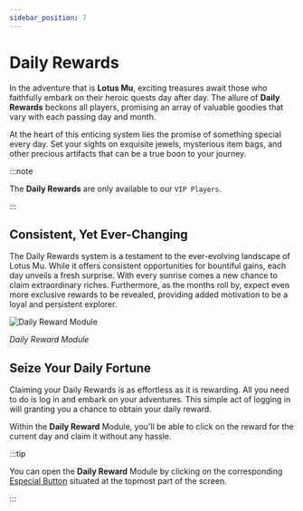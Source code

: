 ```yaml
---
sidebar_position: 7
---
```


# Daily Rewards

In the adventure that is **Lotus Mu**, exciting treasures await those who faithfully embark on their heroic quests day after day. The allure of **Daily Rewards** beckons all players, promising an array of valuable goodies that vary with each passing day and month.

At the heart of this enticing system lies the promise of something special every day. Set your sights on exquisite jewels, mysterious item bags, and other precious artifacts that can be a true boon to your journey.

:::note

The **Daily Rewards** are only available to our `VIP Players`.

:::

## Consistent, Yet Ever-Changing

The Daily Rewards system is a testament to the ever-evolving landscape of Lotus Mu. While it offers consistent opportunities for bountiful gains, each day unveils a fresh surprise. With every sunrise comes a new chance to claim extraordinary riches. Furthermore, as the months roll by, expect even more exclusive rewards to be revealed, providing added motivation to be a loyal and persistent explorer.

![Daily Reward Module](/img/client-features/daily-rewards.jpg)

_Daily Reward Module_

## Seize Your Daily Fortune

Claiming your Daily Rewards is as effortless as it is rewarding. All you need to do is log in and embark on your adventures. This simple act of logging in will granting you a chance to obtain your daily reward.

Within the **Daily Reward** Module, you'll be able to click on the reward for the current day and claim it without any hassle.

:::tip

You can open the **Daily Reward** Module by clicking on the corresponding [Especial Button](/client-features/especial-buttons) situated at the topmost part of the screen.

:::
